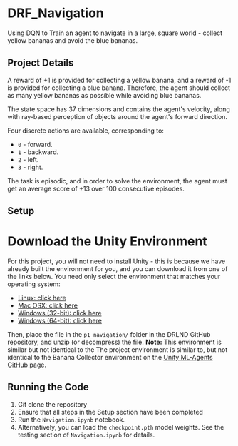 # DRF_Navigation
Using DQN to Train an agent to navigate in a large, square world - collect yellow bananas and avoid the blue bananas.


## Project Details
A reward of +1 is provided for collecting a yellow banana, and a reward of -1 is provided for collecting a blue banana. Therefore, the agent should collect as many yellow bananas as possible while avoiding blue bananas.

The state space has 37 dimensions and contains the agent's velocity, along with ray-based perception of objects around the agent's forward direction. 

Four discrete actions are available, corresponding to:
- `0` - forward.
- `1` - backward.
- `2` - left.
- `3` - right.

The task is episodic, and in order to solve the environment, the agent must get an average score of +13 over 100 consecutive episodes.

## Setup
# Download the Unity Environment
For this project, you will not need to install Unity - this is because we have already built the environment for you, and you can download it from one of the links below. You need only select the environment that matches your operating system:

- [Linux: click here](https://s3-us-west-1.amazonaws.com/udacity-drlnd/P1/Banana/Banana_Linux.zip)
- [Mac OSX: click here](https://s3-us-west-1.amazonaws.com/udacity-drlnd/P1/Banana/Banana.app.zip)
- [Windows (32-bit): click here](https://s3-us-west-1.amazonaws.com/udacity-drlnd/P1/Banana/Banana_Windows_x86.zip)
- [Windows (64-bit): click here](https://s3-us-west-1.amazonaws.com/udacity-drlnd/P1/Banana/Banana_Windows_x86_64.zip)

Then, place the file in the `p1_navigation/` folder in the DRLND GitHub repository, and unzip (or decompress) the file.
**Note:** This environment is similar but not identical to the The project environment is similar to, but not identical to the Banana Collector environment on the [Unity ML-Agents GitHub page](https://github.com/Unity-Technologies/ml-agents/blob/master/docs/Learning-Environment-Examples.md#banana-collector). 

## Running the Code
1. Git clone the repository
2. Ensure that all steps in the Setup section have been completed
3. Run the `Navigation.ipynb` notebook. 
4. Alternatively, you can load the `checkpoint.pth` model weights. See the testing section of `Navigation.ipynb` for details.  